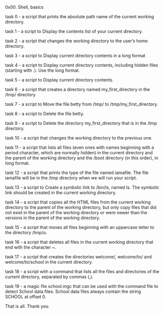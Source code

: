 0x00. Shell, basics

task 0 - a script that prints the absolute path name of the current working directory.

task 1 - a script to Display the contents list of your current directory.

task 2 - a script that changes the working directory to the user’s home directory.

task 3 - a script to Display current directory contents in a long format

task 4 - a script to Display current directory contents, including hidden files (starting with .). Use the long format.

task 5 - a script to Display current directory contents.

task 6 - a script that creates a directory named my_first_directory in the /tmp/ directory

task 7 - a script to Move the file betty from /tmp/ to /tmp/my_first_directory.

task 8 - a script to Delete the file betty.

task 9 - a script to Delete the directory my_first_directory that is in the /tmp directory.

task 10 - a script that changes the working directory to the previous one.

task 11 - a script that lists all files (even ones with names beginning with a period character, which are normally hidden) in the current directory and the parent of the working directory and the /boot directory (in this order), in long format.

task 12 - a script that prints the type of the file named iamafile. The file iamafile will be in the /tmp directory when we will run your script.

task 13 - a script to Create a symbolic link to /bin/ls, named ls. The symbolic link should be created in the current working directory.

task 14 - a script that copies all the HTML files from the current working directory to the parent of the working directory, but only copy files that did not exist in the parent of the working directory or were newer than the versions in the parent of the working directory.

task 15 - a script that moves all files beginning with an uppercase letter to the directory /tmp/u.

task 16 - a script that deletes all files in the current working directory that end with the character ~.

task 17 - a script that creates the directories welcome/, welcome/to/ and welcome/to/school in the current directory.

task 18 - a script with a command that lists all the files and directories of the current directory, separated by commas (,).

task 19 - a magic file school.mgc that can be used with the command file to detect School data files. School data files always contain the string SCHOOL at offset 0.

That is all. Thank you.
